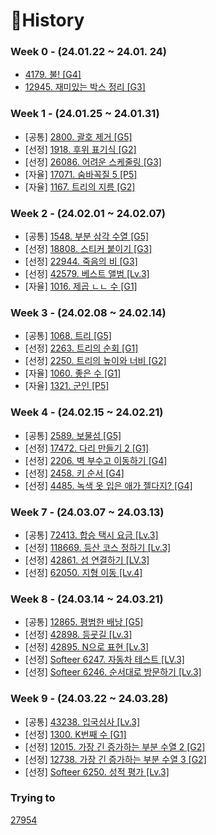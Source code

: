 # 📜History

### Week 0 - (24.01.22 ~ 24.01. 24)
- [4179. 불! [G4]](./Python/Week00/BOJ4179/README.md)
- [12945. 재미있는 박스 정리 [G3]](./Python/Week00/BOJ12945/README.md)


### Week 1 - (24.01.25 ~ 24.01.31)
- [공통] [2800. 괄호 제거 [G5]](./Python/Week01/BOJ2800/README.md)
- [선정] [1918. 후위 표기식 [G2]](./Python/Week01/BOJ1918/README.md)
- [선정] [26086. 어려운 스케줄링 [G3]](./Python/Week01/BOJ26086/README.md)
- [자율] [17071. 숨바꼭질 5 [P5]](./Python/Week01/BOJ17071/README.md)
- [자율] [1167. 트리의 지름 [G2]](./Python/Week01/BOJ1167/README.md)


### Week 2 - (24.02.01 ~ 24.02.07)
- [공통] [1548. 부분 삼각 수열 [G5]](./Python/Week02/BOJ1548/README.md)
- [선정] [18808. 스티커 붙이기 [G3]](./Python/Week02/BOJ18808/README.md)
- [선정] [22944. 죽음의 비 [G3]](./Python/Week02/BOJ22944/README.md)
- [선정] [42579. 베스트 앨범 [Lv.3]](./Java/src/PGS42579/README.md)
- [자율] [1016. 제곱 ㄴㄴ 수 [G1]](./Python/Week02/BOJ1016/README.md)



### Week 3 - (24.02.08 ~ 24.02.14)
- [공통] [1068. 트리 [G5]](./Python/Week03/BOJ1068/README.md)
- [선정] [2263. 트리의 순회 [G1]](./Python/Week03/BOJ2263/README.md)
- [선정] [2250. 트리의 높이와 너비 [G2]](./Python/Week03/BOJ2250/README.md)
- [자율] [1060. 좋은 수 [G1]](./Java/src/BOJ1060/README.md)
- [자율] [1321. 군인 [P5]](./Python/Week03/BOJ1321/README.md)


### Week 4 - (24.02.15 ~ 24.02.21)
- [공통] [2589. 보물섬 [G5]](./Python/Week04/BOJ2589/README.md)
- [선정] [17472. 다리 만들기 2 [G1]](./Python/Week04/BOJ17472/README.md)
- [선정] [2206. 벽 부수고 이동하기 [G4]](./Python/Week04/BOJ2206/README.md)
- [선정] [2458. 키 순서 [G4]](./Python/Week04/BOJ2458/README.md)
- [선정] [4485. 녹색 옷 입은 애가 젤다지? [G4]](./Python/Week04/BOJ4485/README.md)


### Week 7 - (24.03.07 ~ 24.03.13)
- [공통] [72413. 합승 택시 요금 [Lv.3]](./Python/Week07/PGS72413/README.md)
- [선정] [118669. 등산 코스 정하기 [Lv.3]](./Python/Week07/PGS118669/)
- [선정] [42861. 섬 연결하기 [LV.3]](./Python/Week07/PGS42861/)
- [선정] [62050. 지형 이동 [Lv.4]](./Python/Week07/PGS62050/)


### Week 8 - (24.03.14 ~ 24.03.21)
- [공통] [12865. 평범한 배낭 [G5]](./Python/Week08/BOJ12865/)
- [선정] [42898. 등굣길 [Lv.3]](./Python/Week08/PGS42898/)
- [선정] [42895. N으로 표현 [Lv.3]](./Python/Week08/PGS42895/)
- [선정] [Softeer 6247. 자동차 테스트 [LV.3]](Python/Week08/Softeer6247/)
- [선정] [Softeer 6246. 순서대로 방문하기 [Lv.3]](Python/Week08/Softeer6246/)

### Week 9 - (24.03.22 ~ 24.03.28)
- [공통] [43238. 입국심사 [Lv.3]](./Python/Week09/PGS43238/)
- [선정] [1300. K번째 수 [G1]](./Python/Week09/BOJ1300/README.md)
- [선정] [12015. 가장 긴 증가하는 부분 수열 2 [G2]](./Python/Week09/BOJ12015/README.md)
- [선정] [12738. 가장 긴 증가하는 부분 수열 3 [G2]](./Python/Week09/BOJ12015/README.md)
- [선정] [Softeer 6250. 성적 평가 [Lv.3]](./Python/Week09/Softeer6250/)



### Trying to

[27954](./Python/BOJ27954/BOJ_27954.py) 

